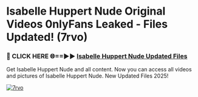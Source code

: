 # Isabelle Huppert Nude Original Videos 0nlyFans Leaked - Files Updated! (7rvo)

<h3>🔴 CLICK HERE 🌐==►► <a href="https://tinyurl.com/5h6xmrr3" rel="nofollow">Isabelle Huppert Nude Updated Files</a></h3>

Get Isabelle Huppert Nude and all content. Now you can access all videos and pictures of Isabelle Huppert Nude. New Updated Files 2025!

[![7rvo](https://i.imgur.com/KVD873Z.gif)](https://tinyurl.com/5h6xmrr3)
